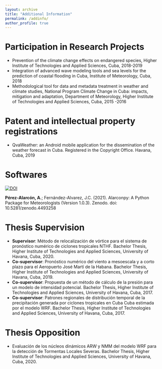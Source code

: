 ```yaml
---
layout: archive
title: "Additional Information"
permalink: /addinfo/
author_profile: true
---
```



# Participation in Research Projects
* Prevention of the climate change effects on endangered species, Higher Institute of Technologies and Applied Sciences, Cuba, 2018-2019
* Integration of advanced wave modeling tools and sea levels for the prediction of coastal flooding
in Cuba, Institute of Meteorology, Cuba, 2018
* Methodological tool for data and metadata treatment in weather and climate studies, National
Program Climate Change in Cuba: impacts, mitigation and adaptation, Department of Meteorology, Higher Institute of Technologies and Applied Sciences, Cuba, 2015 -2016


# Patent and intellectual property registrations
* QvaWeather: an Android mobile application for the dissemination of the weather forecast in
Cuba. Registered in the Copyright Office. Havana, Cuba, 2019

# Softwares

[![DOI](https://zenodo.org/badge/DOI/10.5281/zenodo.4493257.svg)](https://doi.org/10.5281/zenodo.4493257)

<b>Pérez-Alarcón, A.</b>; Fernández-Alvarez, J.C. (2021). Alarconpy: A Python Package for Meteorologists (Version 1.0.3). Zenodo. doi: 10.5281/zenodo.4493258 </br>

# Thesis Supervision
* <b>Supervisor</b>: Método de relocalización de vórtice para el sistema de pronóstico numérico de
ciclones tropicales NTHF. Bachelor Thesis, Higher Institute of Technologies and Applied Sciences, University of Havana, Cuba, 2020.
* <b> Co-supervisor</b>: Pronóstico numérico del viento a mesoescala y a corto plazo para el Aeropuerto José Martí de la Habana. Bachelor Thesis, Higher Institute of Technologies and Applied
Sciences, University of Havana, Cuba, 2019.
* <b>Co-supervisor</b>: Propuesta de un método de cálculo de la presión para un modelo de intensidad potencial. Bachelor Thesis, Higher Institute of Technologies and Applied Sciences,
University of Havana, Cuba, 2017.
* <b>Co-supervisor</b>: Patrones regionales de distribución temporal de la precipitación generada
por ciclones tropicales en Cuba Cuba estimada por el modelo WRF. Bachelor Thesis, Higher
Institute of Technologies and Applied Sciences, University of Havana, Cuba, 2017.

# Thesis Opposition
* Evaluación de los núcleos dinámicos ARW y NMM del modelo WRF para la detección de
Tormentas Locales Severas. Bachelor Thesis, Higher Institute of Technologies and Applied
Sciences, University of Havana, Cuba, 2020.



